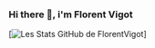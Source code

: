 ### Hi there 👋, i'm Florent Vigot

<!--
**FlorentVigot/FlorentVigot** is a ✨ _special_ ✨ repository because its `README.md` (this file) appears on your GitHub profile.

Here are some ideas to get you started:

- 🔭 I’m currently working on ...
- 🌱 I’m currently learning ...
- 👯 I’m looking to collaborate on ...
- 🤔 I’m looking for help with ...
- 💬 Ask me about ...
- 📫 How to reach me: ...
- 😄 Pronouns: ...
- ⚡ Fun fact: ...
-->
[![Les Stats GitHub de FlorentVigot](https://github-readme-stats.vercel.app/api?username=FlorentVigot)]
